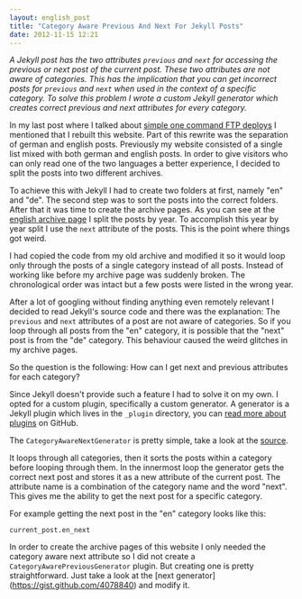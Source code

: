 ```yaml
---
layout: english_post
title: "Category Aware Previous And Next For Jekyll Posts"
date: 2012-11-15 12:21
---
```


*A Jekyll post has the two attributes `previous` and `next` for accessing the previous or next post of the current post. These two attributes are not aware of categories. This has the implication that you can get incorrect posts for `previous` and `next` when used in the context of a specific category. To solve this problem I wrote a custom Jekyll generator which creates correct previous and next attributes for every category.*

In my last post where I talked about [simple one command FTP deploys](http://stravid.com/en/jekyll-one-command-ftp-deploys/) I mentioned that I rebuilt this website. Part of this rewrite was the separation of german and english posts. Previously my website consisted of a single list mixed with both german and english posts. In order to give visitors who can only read one of the two languages a better experience, I decided to split the  posts into two different archives.

To achieve this with Jekyll I had to create two folders at first, namely "en" and "de". The second step was to sort the posts into the correct folders. After that it was time to create the archive pages. As you can see at the [english archive page](http://stravid.com/en/) I split the posts by year. To accomplish this year by year split I use the `next` attribute of the posts. This is the point where things got weird.

I had copied the code from my old archive and modified it so it would loop only through the posts of a single category instead of all posts. Instead of working like before my archive page was suddenly broken. The chronological order was intact but a few posts were listed in the wrong year.

After a lot of googling without finding anything even remotely relevant I decided to read Jekyll's source code and there was the explanation: The `previous` and `next` attributes of a post are not aware of categories. So if you loop through all posts from the "en" category, it is possible that the "next" post is from the "de" category. This behaviour caused the weird glitches in my archive pages.

So the question is the following: How can I get next and previous attributes for each category?

Since Jekyll doesn't provide such a feature I had to solve it on my own. I opted for a custom plugin, specifically a custom generator. A generator is a Jekyll plugin which lives in the `_plugin` directory, you can [read more about plugins](https://github.com/mojombo/jekyll/wiki/Plugins) on GitHub.

The `CategoryAwareNextGenerator` is pretty simple, take a look at the [source](https://gist.github.com/4078840).

It loops through all categories, then it sorts the posts within a category before looping through them. In the innermost loop the generator gets the correct next post and stores it as a new attribute of the current post. The attribute name is a combination of the category name and the word "next". This gives me the ability to get the next post for a specific category.

For example getting the next post in the "en" category looks like this:

`current_post.en_next`

In order to create the archive pages of this website I only needed the category aware next attribute so I did not create a `CategoryAwarePreviousGenerator` plugin. But creating one is pretty straightforward. Just take a look at the [next generator] (https://gist.github.com/4078840) and modify it.

